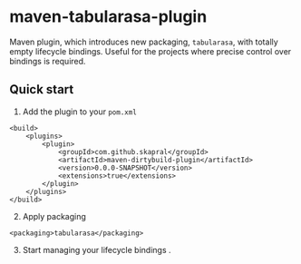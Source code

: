# maven-tabularasa-plugin

Maven plugin, which introduces new packaging, `tabularasa`, with totally empty lifecycle bindings. 
Useful for the projects where precise control over bindings is required.

## Quick start

1. Add the plugin to your `pom.xml`
```
<build>
    <plugins>
        <plugin>
            <groupId>com.github.skapral</groupId>
            <artifactId>maven-dirtybuild-plugin</artifactId>
            <version>0.0.0-SNAPSHOT</version>
            <extensions>true</extensions>
        </plugin>
    </plugins>
</build>
```

2. Apply packaging
```
<packaging>tabularasa</packaging>
```

3. Start managing your lifecycle bindings   .
